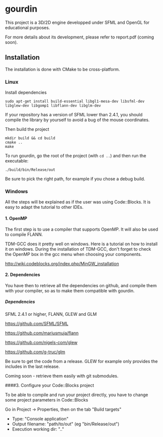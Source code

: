 # gourdin

This project is a 3D/2D engine developped under SFML and OpenGL for educational
purposes.

For more details about its development, please refer to report.pdf (coming soon).

## Installation

The installation is done with CMake to be cross-platform.

### Linux

Install dependencies

```
sudo apt-get install build-essential libgl1-mesa-dev libsfml-dev libglew-dev libgomp1 libflann-dev libglm-dev
```

If your repository has a version of SFML lower than 2.4.1, you should compile the library by yourself to avoid a bug of the mouse coordinates.

Then build the project
```
mkdir build && cd build
cmake ..
make
```

To run gourdin, go the root of the project (with `cd ..`) and then run the executable:
```
./build/bin/Release/out
```

Be sure to pick the right path, for example if you chose a debug build.

### Windows

All the steps will be explained as if the user was using Code::Blocks. It is easy to adapt the tutorial to other IDEs.

#### 1. OpenMP

The first step is to use a compiler that supports OpenMP. It will also be used to compile FLANN.

TDM-GCC does it pretty well on windows. Here is a tutorial on how to install it on windows. During the installation of TDM-GCC, don't forget to check the OpenMP box in the gcc menu when choosing your components.

http://wiki.codeblocks.org/index.php/MinGW_installation

#### 2. Dependencies

You have then to retrieve all the dependencies on github, and compile them with your compiler, so as to make them compatible with gourdin.

##### Dependencies

SFML 2.4.1 or higher, FLANN, GLEW and GLM

https://github.com/SFML/SFML

https://github.com/mariusmuja/flann

https://github.com/nigels-com/glew

https://github.com/g-truc/glm

Be sure to get the code from a release. GLEW for example only provides the includes in the last release.

Coming soon - retrieve them easily with git submodules.

####3. Configure your Code::Blocks project

To be able to compile and run your project directly, you have to change some project parameters in Code::Blocks

Go in Project -> Properties, then on the tab "Build targets"

* Type: "Console application"
* Output filename: "path/to/out" (eg "bin/Release/out")
* Execution working dir: "\.\."
